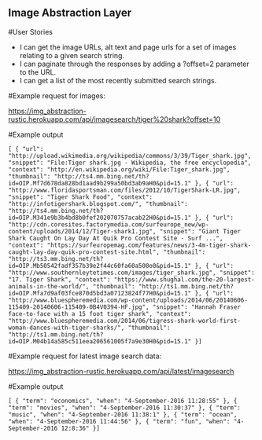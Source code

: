 ## Image Abstraction Layer


#User Stories

* I can get the image URLs, alt text and page urls for a set of images relating to a given search string.
* I can paginate through the responses by adding a ?offset=2 parameter to the URL.
* I can get a list of the most recently submitted search strings.
 


#Example request for images:

https://img_abstraction-rustic.herokuapp.com/api/imagesearch/tiger%20shark?offset=10



#Example output

```[ { "url": "http://upload.wikimedia.org/wikipedia/commons/3/39/Tiger_shark.jpg", "snippet": "File:Tiger shark.jpg - Wikipedia, the free encyclopedia", "context": "http://en.wikipedia.org/wiki/File:Tiger_shark.jpg", "thumbnail": "http://ts4.mm.bing.net/th?id=OIP.Mf7d678da828bd1aad9b299a50bd3ab9aH0&pid=15.1" }, { "url": "http://www.floridasportsman.com/files/2012/10/TigerShark-LR.jpg", "snippet": "Tiger Shark Food", "context": "http://infotigershark.blogspot.com/", "thumbnail": "http://ts4.mm.bing.net/th?id=OIP.M341e9b3b4bd8b0fef202070757acab22H0&pid=15.1" }, { "url": "http://cdn.coresites.factorymedia.com/surfeurope_new/wp-content/uploads/2014/12/Tiger-shark1.jpg", "snippet": "Giant Tiger Shark Caught On Lay Day At Quik Pro Contest Site - Surf ...", "context": "https://surfeuropemag.com/features/news/3-4m-tiger-shark-caught-lay-day-quik-pro-contest-site.html", "thumbnail": "http://ts3.mm.bing.net/th?id=OIP.Mb50542fadf357b39e2f44c60fa60a500o0&pid=15.1" }, { "url": "http://www.southernleytetimes.com/images/tiger_shark.jpg", "snippet": "17. Tiger Shark", "context": "https://www.shughal.com/the-20-largest-animals-in-the-world/", "thumbnail": "http://ts1.mm.bing.net/th?id=OIP.Mfa7d9af03fce870d5bd3a07123824f77H0&pid=15.1" }, { "url": "http://www.bluespheremedia.com/wp-content/uploads/2014/06/20140606-115409-20140606-115409-0B4V0394-HF.jpg", "snippet": "Hannah Fraser face-to-face with a 15 foot tiger shark", "context": "http://www.bluespheremedia.com/2014/06/tigress-shark-world-first-woman-dances-with-tiger-sharks/", "thumbnail": "http://ts1.mm.bing.net/th?id=OIP.M04b14a585c511eea206561005f7a9e30H0&pid=15.1" }]```



#Example request for latest image search data:

https://img_abstraction-rustic.herokuapp.com/api/latest/imagesearch

#Example output

```[ { "term": "economics", "when": "4-September-2016 11:28:55" }, { "term": "movies", "when": "4-September-2016 11:30:37" }, { "term": "music", "when": "4-September-2016 11:38:1" }, { "term": "ocean", "when": "4-September-2016 11:44:56" }, { "term": "fun", "when": "4-September-2016 12:8:36" }]```
